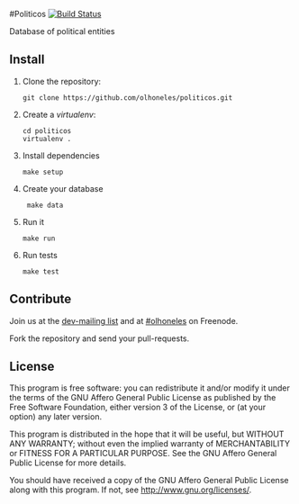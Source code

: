 #Politicos [![Build Status](https://secure.travis-ci.org/olhoneles/politicos.png?branch=master)](https://travis-ci.org/olhoneles/politicos)

Database of political entities

## Install


1.  Clone the repository:

        git clone https://github.com/olhoneles/politicos.git

1.  Create a *virtualenv*:

        cd politicos
        virtualenv .

1.  Install dependencies

        make setup

1.  Create your database

         make data

1.  Run it

        make run

1.  Run tests

        make test

## Contribute

Join us at the [dev-mailing list](http://listas.olhoneles.org/cgi-bin/mailman/listinfo/montanha-dev) and at
[#olhoneles](irc://irc.freenode.net:6667/olhoneles) on Freenode.

Fork the repository and send your pull-requests.

## License

This program is free software: you can redistribute it and/or modify
it under the terms of the GNU Affero General Public License as published by
the Free Software Foundation, either version 3 of the License, or
(at your option) any later version.

This program is distributed in the hope that it will be useful,
but WITHOUT ANY WARRANTY; without even the implied warranty of
MERCHANTABILITY or FITNESS FOR A PARTICULAR PURPOSE.  See the
GNU Affero General Public License for more details.

You should have received a copy of the GNU Affero General Public License
along with this program.  If not, see <http://www.gnu.org/licenses/>.
